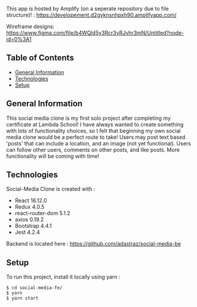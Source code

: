 This app is hosted by Amplify (on a seperate repository due to file structure)! : https://developement.d2gyknsnhpxh90.amplifyapp.com/

Wireframe designs: https://www.figma.com/file/b4WQld5y3Rcr3vRJvhr3mN/Untitled?node-id=0%3A1

## Table of Contents
* [General Information](#general-information)
* [Technologies](#technologies)
* [Setup](#setup)

## General Information
This social media clone is my first solo project after completing my certificate at Lambda School! I have always wanted to create something with lots of functionality choices, so I felt that beginning my own social media clone would be a perfect route to take! Users may post text based 'posts' that can include a location, and an image (not yet functional). Users can follow other users, comments on other posts, and like posts. More functionality will be coming with time! 

## Technologies
Social-Media Clone is created with :
* React 16.12.0
* Redux 4.0.5
* react-router-dom 5.1.2
* axios 0.19.2
* Bootstrap 4.4.1
* Jest 4.2.4

Backend is located here :
https://github.com/adastraz/social-media-be

## Setup
To run this project, install it locally using yarn :

```
$ cd social-media-fe/
$ yarn
$ yarn start
```

